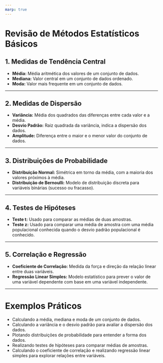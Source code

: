 ```yaml
---
marp: true
---
```


# Revisão de Métodos Estatísticos Básicos

## 1. Medidas de Tendência Central

- **Média:** Média aritmética dos valores de um conjunto de dados.
- **Mediana:** Valor central em um conjunto de dados ordenado.
- **Moda:** Valor mais frequente em um conjunto de dados.

---

## 2. Medidas de Dispersão

- **Variância:** Média dos quadrados das diferenças entre cada valor e a média.
- **Desvio Padrão:** Raiz quadrada da variância, indica a dispersão dos dados.
- **Amplitude:** Diferença entre o maior e o menor valor do conjunto de dados.

---

## 3. Distribuições de Probabilidade

- **Distribuição Normal:** Simétrica em torno da média, com a maioria dos valores próximos à média.
- **Distribuição de Bernoulli:** Modelo de distribuição discreta para variáveis binárias (sucesso ou fracasso).

---

## 4. Testes de Hipóteses

- **Teste t:** Usado para comparar as médias de duas amostras.
- **Teste z:** Usado para comparar uma média de amostra com uma média populacional conhecida quando o desvio padrão populacional é conhecido.

---

## 5. Correlação e Regressão

- **Coeficiente de Correlação:** Medida da força e direção da relação linear entre duas variáveis.
- **Regressão Linear Simples:** Modelo estatístico para prever o valor de uma variável dependente com base em uma variável independente.

---

# Exemplos Práticos

- Calculando a média, mediana e moda de um conjunto de dados.
- Calculando a variância e o desvio padrão para avaliar a dispersão dos dados.
- Plotando distribuições de probabilidade para entender a forma dos dados.
- Realizando testes de hipóteses para comparar médias de amostras.
- Calculando o coeficiente de correlação e realizando regressão linear simples para explorar relações entre variáveis.

